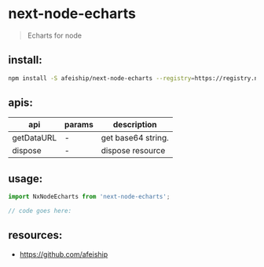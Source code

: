 # next-node-echarts
> Echarts for node

## install:
```bash
npm install -S afeiship/next-node-echarts --registry=https://registry.npm.taobao.org
```

## apis:
| api        | params | description        |
| ---------- | ------ | ------------------ |
| getDataURL | -      | get base64 string. |
| dispose    | -      | dispose resource   |

## usage:
```js
import NxNodeEcharts from 'next-node-echarts';

// code goes here:
```

## resources:
- https://github.com/afeiship
